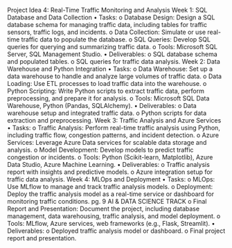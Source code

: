Project Idea 4: Real-Time Traffic Monitoring and Analysis
Week 1: SQL Database and Data Collection
• Tasks:
o Database Design: Design a SQL database schema for managing traffic data,
including tables for traffic sensors, traffic logs, and incidents.
o Data Collection: Simulate or use real-time traffic data to populate the
database.
o SQL Queries: Develop SQL queries for querying and summarizing traffic
data.
o Tools: Microsoft SQL Server, SQL Management Studio.
• Deliverables:
o SQL database schema and populated tables.
o SQL queries for traffic data analysis.
Week 2: Data Warehouse and Python Integration
• Tasks:
o Data Warehouse: Set up a data warehouse to handle and analyze large
volumes of traffic data.
o Data Loading: Use ETL processes to load traffic data into the warehouse.
o Python Scripting: Write Python scripts to extract traffic data, perform
preprocessing, and prepare it for analysis.
o Tools: Microsoft SQL Data Warehouse, Python (Pandas, SQLAlchemy).
• Deliverables:
o Data warehouse setup and integrated traffic data.
o Python scripts for data extraction and preprocessing.
Week 3: Traffic Analysis and Azure Services
• Tasks:
o Traffic Analysis: Perform real-time traffic analysis using Python, including
traffic flow, congestion patterns, and incident detection.
o Azure Services: Leverage Azure Data services for scalable data storage and
analysis.
o Model Development: Develop models to predict traffic congestion or
incidents.
o Tools: Python (Scikit-learn, Matplotlib), Azure Data Studio, Azure Machine
Learning.
• Deliverables:
o Traffic analysis report with insights and predictive models.
o Azure integration setup for traffic data analysis.
Week 4: MLOps and Deployment
• Tasks:
o MLOps: Use MLflow to manage and track traffic analysis models.
o Deployment: Deploy the traffic analysis model as a real-time service or
dashboard for monitoring traffic conditions.
pg. 9
AI & DATA SCIENCE TRACK
o Final Report and Presentation: Document the project, including
database management, data warehousing, traffic analysis, and model
deployment.
o Tools: MLflow, Azure services, web frameworks (e.g., Flask, Streamlit).
• Deliverables:
o Deployed traffic analysis model or dashboard.
o Final project report and presentation.
